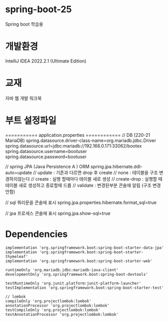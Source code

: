 # spring-boot-25
Spring boot 학습용

# 개발환경
IntelliJ IDEA 2022.2.1 (Ultimate Edition)


# 교재
자바 웹 개발 워크북

# 부트 설정파일
=========== application.properties ============
// DB (220-21 MariaDB)
spring.datasource.driver-class-name=org.mariadb.jdbc.Driver
spring.datasource.url=jdbc:mariadb://192.168.0.171:33062/bootex
spring.datasource.username=bootuser
spring.datasource.password=bootuser

// spring JPA (Java Persistence A ) ORM
spring.jpa.hibernate.ddl-auto=update
// update : 기존과 다르면 drop 후 create
// none : 테이블을 구조 변경하지않는다
// create : 실행 할때마다 테이블 새로 생성
// create-drop : 실행할 때 테이블 새로 생성하고 종료할때 드롭
// validate : 변경된부분 콘솔에 알림 (구조 변경 안함)

// sql 쿼리문을 콘솔에 표시
spring.jpa.properties.hibernate.format_sql=true

// jpa 프로세스 콘솔에 표시
spring.jpa.show-sql=true


# Dependencies

    implementation 'org.springframework.boot:spring-boot-starter-data-jpa'
    implementation 'org.springframework.boot:spring-boot-starter-thymeleaf'
    implementation 'org.springframework.boot:spring-boot-starter-web'

    runtimeOnly 'org.mariadb.jdbc:mariadb-java-client'
    developmentOnly 'org.springframework.boot:spring-boot-devtools'

    testRuntimeOnly 'org.junit.platform:junit-platform-launcher'
    testImplementation 'org.springframework.boot:spring-boot-starter-test'

    // lombok
    compileOnly 'org.projectlombok:lombok'
    annotationProcessor 'org.projectlombok:lombok'
    testCompileOnly 'org.projectlombok:lombok'
    testAnnotationProcessor 'org.projectlombok:lombok'
